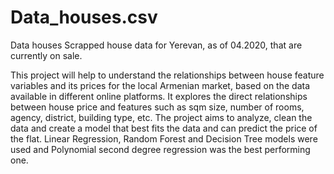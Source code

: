 # Data_houses.csv
Data houses 
Scrapped house data for Yerevan, as of 04.2020, that are currently on sale. 

This project will help to understand the relationships between house feature variables and its prices for the local Armenian market, based on the data available in different online platforms. 
It explores the direct relationships between house price and features such as sqm size, number of rooms, agency, district, building type, etc.
The project aims to analyze, clean the data and create a model that best fits the data and can predict the price of the flat. 
Linear Regression, Random Forest and Decision Tree models were used and Polynomial second degree regression was the best performing one. 


